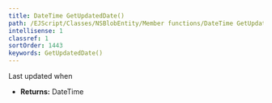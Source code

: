 ```yaml
---
title: DateTime GetUpdatedDate()
path: /EJScript/Classes/NSBlobEntity/Member functions/DateTime GetUpdatedDate()
intellisense: 1
classref: 1
sortOrder: 1443
keywords: GetUpdatedDate()
---
```



Last updated when



* **Returns:** DateTime


